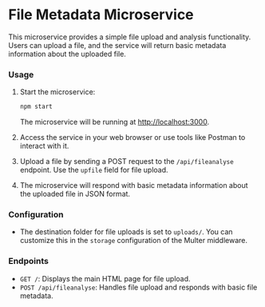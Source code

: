 # File Metadata Microservice

This microservice provides a simple file upload and analysis functionality. Users can upload a file, and the service will return basic metadata information about the uploaded file.

### Usage

1. Start the microservice:

   ```bash
   npm start
   ```

   The microservice will be running at [http://localhost:3000](http://localhost:3000).

2. Access the service in your web browser or use tools like Postman to interact with it.

3. Upload a file by sending a POST request to the `/api/fileanalyse` endpoint. Use the `upfile` field for file upload.

4. The microservice will respond with basic metadata information about the uploaded file in JSON format.

### Configuration

- The destination folder for file uploads is set to `uploads/`. You can customize this in the `storage` configuration of the Multer middleware.

### Endpoints

- `GET /`: Displays the main HTML page for file upload.
- `POST /api/fileanalyse`: Handles file upload and responds with basic file metadata.
